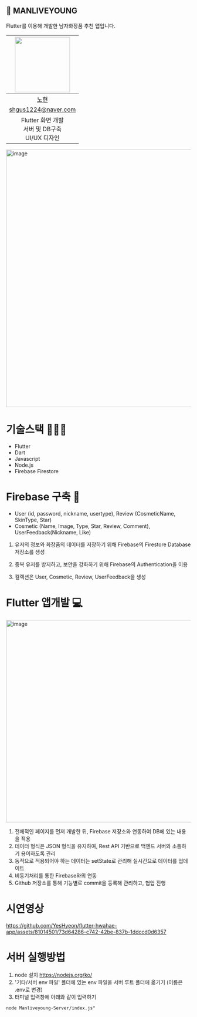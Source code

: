 
## 🧴 MANLIVEYOUNG

Flutter를 이용해 개발한 남자화장품 추천 앱입니다.

|                      <img src="https://avatars.githubusercontent.com/u/81014501?v=4" width=150px>                       |
| :---------------------------------------------------------------------------------------------------------------------: |
|                                        [노현](https://github.com/YesHyeon)                                        |
|                                 [shgus1224@naver.com](mailto:shgus1224@naver.com)                                 |
| Flutter 화면 개발<br/>서버 및 DB구축 <br/> UI/UX 디자인<br/> |

<img width="700" alt="image" src="https://github.com/YesHyeon/flutter-hwahae-app/assets/81014501/748067bb-2eec-4d09-b0e4-07f1f297d4b9">


# 기술스택 👨🏻‍💻

- Flutter
- Dart
- Javascript
- Node.js
- Firebase Firestore


# Firebase 구축 🎇

- User (id, password, nickname, usertype), Review (CosmeticName, SkinType, Star)
- Cosmetic (Name, Image, Type, Star, Review, Comment), UserFeedback(Nickname, Like)
  
1) 유저의 정보와 화장품의 데이터를 저장하기 위해 Firebase의 Firestore Database 저장소를 생성

2) 중복 유저를 방지하고, 보안을 강화하기 위해 Firebase의 Authentication을 이용

3) 컬렉션은 User, Cosmetic, Review, UserFeedback을 생성



# Flutter 앱개발 💻

<img width="550" alt="image" src="https://github.com/YesHyeon/flutter-hwahae-app/assets/81014501/d7787349-d3e2-4698-9b3c-18b34a9445fb">

1) 전체적인 페이지를 먼저 개발한 뒤, Firebase 저장소와 연동하여 DB에 있는 내용을 적용
2) 데이터 형식은 JSON 형식을 유지하여, Rest API 기반으로 백엔드 서버와 소통하기 용이하도록 관리
3) 동적으로 적용되어야 하는 데이터는 setState로 관리해 실시간으로 데이터를 업데이트
4) 비동기처리를 통한 Firebase와의 연동
5) Github 저장소를 통해 기능별로 commit을 등록해 관리하고, 협업 진행


# 시연영상

https://github.com/YesHyeon/flutter-hwahae-app/assets/81014501/73d64286-c742-42be-837b-1ddccd0d6357

# 서버 실행방법
1. node 설치 https://nodejs.org/ko/
2. '기타/서버 env 파일' 폴더에 있는 env 파일을 서버 루트 폴더에 옮기기 (이름은 .env로 변경)
3. 터미널 입력창에 아래와 같이 입력하기

```
node Manliveyoung-Server/index.js"
```

